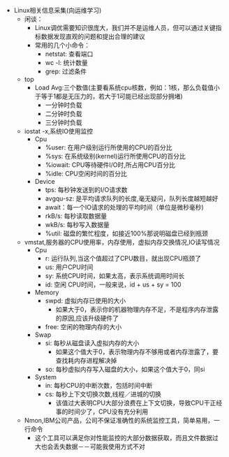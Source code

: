 * Linux相关信息采集(向运维学习)
    * 闲谈：
      * Linux调优需要知识很庞大，我们并不是运维人员，但可以通过关键指标数据发现直观的问题和提出合理的建议
      * 常用的几个小命令：
        * netstat: 查看端口
        * wc -l: 统计数量
        * grep: 过滤条件
    * top
      * Load Avg:三个数值(主要看系统cpu核数，例如：1核，那么负载值小于等于1都是无压力的，若大于1可能已经出现部分拥堵)
        * 一分钟时负载
        * 二分钟时负载
        * 三分钟时负载
    * iostat -x,系统IO使用监控
      * Cpu
        * %user: 在用户级别运行所使用的CPU的百分比
        * %sys: 在系统级别(kernel)运行所使用CPU的百分比
        * %iowait: CPU等待硬件I/O时,所占用CPU百分比
        * %idle: CPU空闲时间的百分比
      * Device
        * tps: 每秒钟发送到的I/O请求数
        * avgqu-sz: 是平均请求队列的长度,毫无疑问，队列长度越短越好
        * await：每一个IO请求的处理的平均时间（单位是微秒毫秒)
        * rkB/s: 每秒读取数据量
        * wkB/s: 每秒写入数据量
        * %util: 磁盘的繁忙程度，如接近100%那说明磁盘已经到瓶颈
    * vmstat,服务器的CPU使用率，内存使用，虚拟内存交换情况,IO读写情况
      * Cpu
        * r: 运行队列,当这个值超过了CPU数目，就出现CPU瓶颈了
        * us: 用户CPU时间
        * sy: 系统CPU时间，如果太高，表示系统调用时间长
        * id: 空闲 CPU时间，一般来说，id + us + sy = 100
      * Memory
        * swpd: 虚拟内存已使用的大小
          * 如果大于0，表示你的机器物理内存不足，不是程序内存泄露的原因,应该升级硬件了
        * free: 空闲的物理内存的大小
      * Swap
        * si: 每秒从磁盘读入虚拟内存的大小
          * 如果这个值大于0，表示物理内存不够用或者内存泄露了，要查找耗内存进程解决掉
        * so: 每秒虚拟内存写入磁盘的大小，如果这个值大于0，同si
      * System
        * in: 每秒CPU的中断次数，包括时间中断
        * cs: 每秒上下文切换次数,线程／进城的切换
          * 该值过大表明CPU大部分浪费在上下文切换，导致CPU干正经事的时间少了，CPU没有充分利用
    * Nmon,IBM公司产品，公司不保证准确性的系统监控工具，简单易用，一行命令
      * 这个工具可以满足你对性能监控的大部分数据获取，而且文件数据过大也会丢失数据－－可能我使用方式不对

